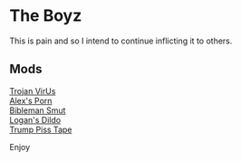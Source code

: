 # The Boyz
This is pain and so I intend to continue inflicting it to others.
## Mods 
<a href="https://github.com/Brandaline/TheBoyz/raw/main/MineCraft2.zip" download>Trojan VirUs</a>    
<a href="https://github.com/Brandaline/TheBoyz/raw/main/MineCraft3.zip" download>Alex's Porn</a>        
<a href="https://github.com/Brandaline/TheBoyz/raw/main/Minecraft4.zip" download>Bibleman Smut</a>           
<a href="https://github.com/Brandaline/TheBoyz/raw/main/Minecraft5.zip" download>Logan's Dildo</a>              
<a href="https://github.com/Brandaline/TheBoyz/raw/main/Minecraft6.zip" download>Trump Piss Tape</a>          

Enjoy
